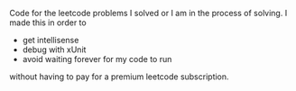 Code for the leetcode problems I solved or I am in the process of solving. I made this in order to 

- get intellisense
- debug with xUnit
- avoid waiting forever for my code to run

without having to pay for a premium leetcode subscription.
